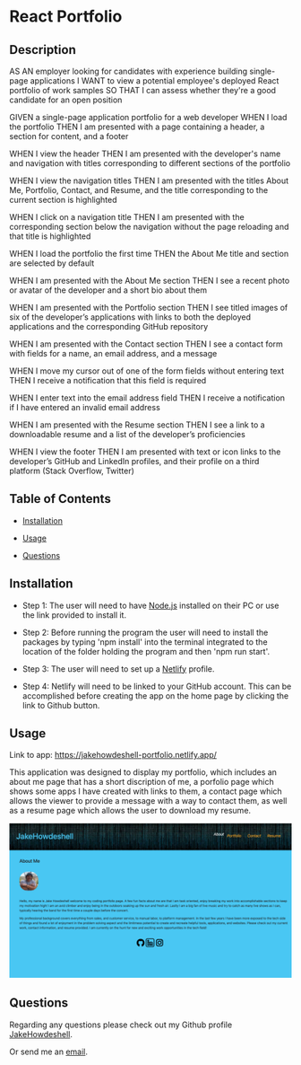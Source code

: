 # React Portfolio

## Description

AS AN employer looking for candidates with experience building single-page applications
I WANT to view a potential employee's deployed React portfolio of work samples
SO THAT I can assess whether they're a good candidate for an open position

GIVEN a single-page application portfolio for a web developer
WHEN I load the portfolio
THEN I am presented with a page containing a header, a section for content, and a footer

WHEN I view the header
THEN I am presented with the developer's name and navigation with titles corresponding to different sections of the portfolio

WHEN I view the navigation titles
THEN I am presented with the titles About Me, Portfolio, Contact, and Resume, and the title corresponding to the current section is highlighted

WHEN I click on a navigation title
THEN I am presented with the corresponding section below the navigation without the page reloading and that title is highlighted

WHEN I load the portfolio the first time
THEN the About Me title and section are selected by default

WHEN I am presented with the About Me section
THEN I see a recent photo or avatar of the developer and a short bio about them

WHEN I am presented with the Portfolio section
THEN I see titled images of six of the developer’s applications with links to both the deployed applications and the corresponding GitHub repository

WHEN I am presented with the Contact section
THEN I see a contact form with fields for a name, an email address, and a message

WHEN I move my cursor out of one of the form fields without entering text
THEN I receive a notification that this field is required

WHEN I enter text into the email address field
THEN I receive a notification if I have entered an invalid email address

WHEN I am presented with the Resume section
THEN I see a link to a downloadable resume and a list of the developer’s proficiencies

WHEN I view the footer
THEN I am presented with text or icon links to the developer’s GitHub and LinkedIn profiles, and their profile on a third platform (Stack Overflow, Twitter) 

## Table of Contents

- [Installation](#installation)

- [Usage](#usage)

- [Questions](#questions)

## Installation

- Step 1: The user will need to have [Node.js](https://nodejs.org/en/download) installed on their PC or use the link provided to install it.

- Step 2: Before running the program the user will need to install the packages by typing 'npm install' into the terminal integrated to the location of the folder holding the program and then 'npm run start'.

- Step 3: The user will need to set up a [Netlify](https://app.netlify.com/) profile.

- Step 4: Netlify will need to be linked to your GitHub account. This can be accomplished before creating the app on the home page by clicking the link to Github button.

## Usage

Link to app: https://jakehowdeshell-portfolio.netlify.app/

This application was designed to display my portfolio, which includes an about me page that has a short discription of me, a porfolio page which shows some apps I have created with links to them, a contact page which allows the viewer to provide a message with a way to contact them, as well as a resume page which allows the user to download my resume. 

![Screenshot](public/images/Screenshot.png)

## Questions

Regarding any questions please check out my Github profile [JakeHowdeshell](https://github.com/JakeHowdeshell).

Or send me an [email](mailto:Jakehowdy@gmail.com).

